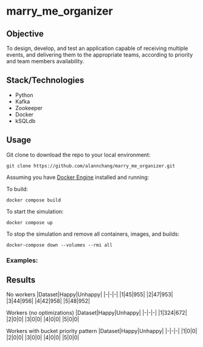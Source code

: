 # marry_me_organizer

## Objective

To design, develop, and test an application capable of receiving multiple events, and delivering them to the appropriate teams, according to priority and team members availability.

## Stack/Technologies

- Python
- Kafka
- Zookeeper
- Docker
- kSQLdb

## Usage

Git clone to download the repo to your local environment:
```
git clone https://github.com/alannchang/marry_me_organizer.git
```

Assuming you have [Docker Engine](https://docs.docker.com/engine/) installed and running:

To build:
```
docker compose build
```

To start the simulation:
```
docker compose up
```

To stop the simulation and remove all containers, images, and builds: 
```
docker-compose down --volumes --rmi all
```



### Examples:



## Results

No workers
|Dataset|Happy|Unhappy|
|-|-|-|
|1|45|955|
|2|47|953|
|3|44|956|
|4|42|958|
|5|48|952|

Workers (no optimizations)
|Dataset|Happy|Unhappy|
|-|-|-|
|1|324|672|
|2|0|0|
|3|0|0|
|4|0|0|
|5|0|0|

Workers with bucket priority pattern
|Dataset|Happy|Unhappy|
|-|-|-|
|1|0|0|
|2|0|0|
|3|0|0|
|4|0|0|
|5|0|0|
